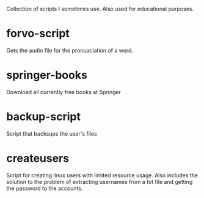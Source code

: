 Collection of scripts I sometimes use. Also used for educational purposes.

# forvo-script
Gets the audio file for the pronuaciation of a word.

# springer-books
Download all currently free books at Springer

# backup-script
Script that backsups the user's files

# createusers
Script for creating linux users with limited resource usage. 
Also includes the solution to the problem of extracting usernames from a txt file
and getting the password to the accounts.
